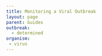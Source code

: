 ```yaml
---
title: Monitoring a Viral Outbreak
layout: page
parent: Guides
outbreak:
  - determined
organism:
 - virus
---
```


